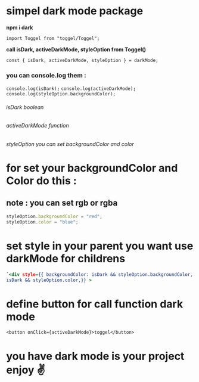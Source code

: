 # simpel dark mode package

**npm i dark**

`import Toggel from "toggel/Toggel";`

**call isDark, activeDarkMode, styleOption from Toggel()**

`const { isDark, activeDarkMode, styleOption } = darkMode;`

### you can console.log them :

`console.log(isDark);`
`console.log(activeDarkMode);`
`console.log(styleOption.backgroundColor);`

###### isDark boolean

###### activeDarkMode function

###### styleOption you can set backgroundColor and color

# for set your backgroundColor and Color do this :

## note : you can set rgb or rgba

```javascript
styleOption.backgroundColor = "red";
styleOption.color = "blue";
```

# set style in your parent you want use darkMode for childrens

```htm
`<div style={{ backgroundColor: isDark && styleOption.backgroundColor, color:
isDark && styleOption.color,}} >
```

# define button for call function dark mode

`<button onClick={activeDarkMode}>toggel</button>`


# you have dark mode is your project enjoy ✌
